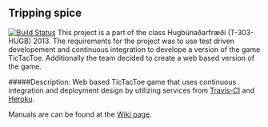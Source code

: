 ## Tripping spice
[![Build Status](https://travis-ci.org/AustanJotnar/tripping-spice.png)](https://travis-ci.org/AustanJotnar/tripping-spice)
This project is a part of the class Hugbúnaðarfræði (T-303-HUGB) 2013. The requirements for the project was to use test driven developement and continuous integration to develope a version of the game TicTacToe. Additionally the team decided to create a web based version of the game.

#####Description:
Web based TicTacToe game that uses continuous integration and deployment design by utilizing services from [Travis-CI](https://travis-ci.org) and [Heroku](https://www.heroku.com/). 

Manuals are can be found at the [Wiki page](https://github.com/AustanJotnar/tripping-spice/wiki).

